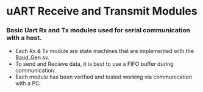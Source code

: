 # uART Receive and Transmit Modules

### Basic Uart Rx and Tx modules used for serial communication with a host.
* Each Rx & Tx module are state machines that are implemented with the Baud_Gen.sv.
* To send and Recieve data, it is best to use a FIFO buffer during communication. 
* Each module has been verified and tested working via communication with a PC.
